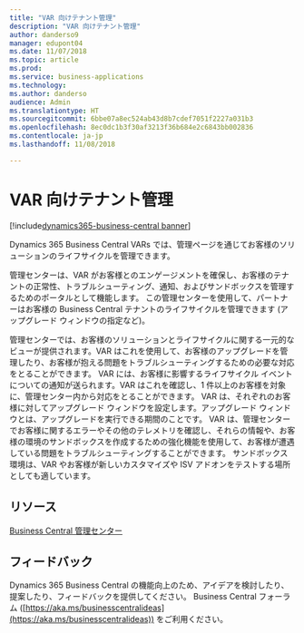 ```yaml
---
title: "VAR 向けテナント管理"
description: "VAR 向けテナント管理"
author: danderso9
manager: edupont04
ms.date: 11/07/2018
ms.topic: article
ms.prod: 
ms.service: business-applications
ms.technology: 
ms.author: danderso
audience: Admin
ms.translationtype: HT
ms.sourcegitcommit: 6bbe07a8ec524ab43d8b7cdef7051f2227a031b3
ms.openlocfilehash: 8ec0dc1b3f30af3213f36b684e2c6843bb002836
ms.contentlocale: ja-jp
ms.lasthandoff: 11/08/2018

---
```

# <a name="tenant-administration-for-vars"></a>VAR 向けテナント管理

[!include[dynamics365-business-central banner](../includes/dynamics365-business-central.md)]



Dynamics 365 Business Central VARs では、管理ページを通じてお客様のソリューションのライフサイクルを管理できます。  

管理センターは、VAR がお客様とのエンゲージメントを確保し、お客様のテナントの正常性、トラブルシューティング、通知、およびサンドボックスを管理するためのポータルとして機能します。 この管理センターを使用して、パートナーはお客様の Business Central テナントのライフサイクルを管理できます (アップグレード ウィンドウの指定など)。  

管理センターでは、お客様のソリューションとライフサイクルに関する一元的なビューが提供されます。VAR はこれを使用して、お客様のアップグレードを管理したり、お客様が抱える問題をトラブルシューティングするための必要な対応をとることができます。 VAR には、お客様に影響するライフサイクル イベントについての通知が送られます。VAR はこれを確認し、1 件以上のお客様を対象に、管理センター内から対応をとることができます。 VAR は、それぞれのお客様に対してアップグレード ウィンドウを設定します。アップグレード ウィンドウとは、アップグレードを実行できる期間のことです。 VAR は、管理センターでお客様に関するエラーやその他のテレメトリを確認し、それらの情報や、お客様の環境のサンドボックスを作成するための強化機能を使用して、お客様が遭遇している問題をトラブルシューティングすることができます。 サンドボックス環境は、VAR やお客様が新しいカスタマイズや ISV アドオンをテストする場所としても適しています。  

## <a name="resources"></a>リソース
[Business Central 管理センター](https://docs.microsoft.com/dynamics365/business-central/dev-itpro/administration/tenant-admin-center)  

## <a name="tell-us-what-you-think"></a>フィードバック
Dynamics 365 Business Central の機能向上のため、アイデアを検討したり、提案したり、フィードバックを提供してください。 Business Central フォーラム ([https://aka.ms/businesscentralideas](https://aka.ms/businesscentralideas)) をご利用ください。

